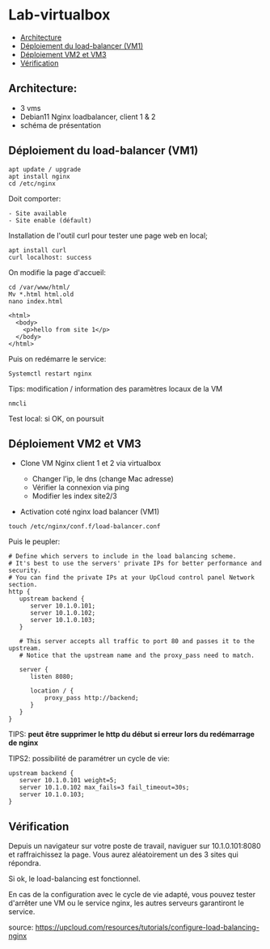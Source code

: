 # Lab-virtualbox

- [Architecture](#architecture)
- [Déploiement du load-balancer (VM1)](#déploiement-du-load-balancer-(vm1))
- [Déploiement VM2 et VM3](#déploiement-vm2-et-vm3)
- [Vérification](#vérification)

## Architecture:

  * 3 vms
  * Debian11 Nginx loadbalancer, client 1 & 2
  * schéma de présentation

## Déploiement du load-balancer (VM1)

```
apt update / upgrade
apt install nginx
cd /etc/nginx
```
Doit comporter:
```
- Site available
- Site enable (défault)
```

Installation de l'outil curl pour tester une page web en local;
```
apt install curl
curl localhost: success
```
On modifie la page d'accueil:

```
cd /var/www/html/
Mv *.html html.old
nano index.html
```

```
<html>
  <body>
    <p>hello from site 1</p>
  </body>
</html>
```

Puis on redémarre le service:

```
Systemctl restart nginx
```

Tips: modification / information des paramètres locaux de la VM

```
nmcli
```

Test local: si OK, on poursuit

## Déploiement VM2 et VM3

- Clone VM Nginx client 1 et 2 via virtualbox

  * Changer l’ip, le dns (change Mac adresse)
  * Vérifier la connexion via ping
  * Modifier les index site2/3

- Activation coté nginx load balancer (VM1)

```
touch /etc/nginx/conf.f/load-balancer.conf
```

Puis le peupler:

```
# Define which servers to include in the load balancing scheme. 
# It's best to use the servers' private IPs for better performance and security.
# You can find the private IPs at your UpCloud control panel Network section.
http {
   upstream backend {
      server 10.1.0.101; 
      server 10.1.0.102;
      server 10.1.0.103;
   }

   # This server accepts all traffic to port 80 and passes it to the upstream. 
   # Notice that the upstream name and the proxy_pass need to match.

   server {
      listen 8080; 

      location / {
          proxy_pass http://backend;
      }
   }
}
```

TIPS: **peut être supprimer le http du début si erreur lors du redémarrage de nginx**

TIPS2: possibilité de paramétrer un cycle de vie:

```
upstream backend {
   server 10.1.0.101 weight=5;
   server 10.1.0.102 max_fails=3 fail_timeout=30s;
   server 10.1.0.103;
}
```

## Vérification

Depuis un navigateur sur votre poste de travail, naviguer sur 10.1.0.101:8080 et raffraichissez la page. Vous aurez aléatoirement un des 3 sites qui répondra.

Si ok, le load-balancing est fonctionnel.

En cas de la configuration avec le cycle de vie adapté, vous pouvez tester d'arrêter une VM ou le service nginx, les autres serveurs garantiront le service.

source: https://upcloud.com/resources/tutorials/configure-load-balancing-nginx
